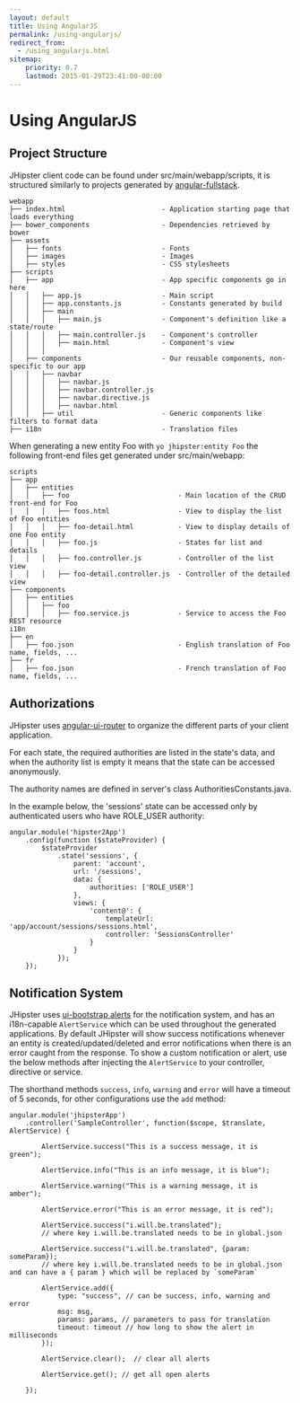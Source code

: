 ```yaml
---
layout: default
title: Using AngularJS
permalink: /using-angularjs/
redirect_from:
  - /using_angularjs.html
sitemap:
    priority: 0.7
    lastmod: 2015-01-29T23:41:00-00:00
---
```


# <i class="fa fa-html5"></i> Using AngularJS

## Project Structure

JHipster client code can be found under src/main/webapp/scripts, it is structured similarly to projects generated by [angular-fullstack](https://github.com/DaftMonk/generator-angular-fullstack).

    webapp
    ├── index.html                        - Application starting page that loads everything
    ├── bower_components                  - Dependencies retrieved by bower
    ├── assets
    │   ├── fonts                         - Fonts
    │   ├── images                        - Images
    │   ├── styles                        - CSS stylesheets
    ├── scripts
    │   ├── app                           - App specific components go in here
    │   │   ├── app.js                    - Main script
    │   │   ├── app.constants.js          - Constants generated by build
    │   │   ├── main
    │   │   │   ├── main.js               - Component's definition like a state/route
    │   │   │   ├── main.controller.js    - Component's controller
    │   │   │   ├── main.html             - Component's view
    │   │   │
    │   ├── components                    - Our reusable components, non-specific to our app
    │   │   ├── navbar
    │   │   │   ├── navbar.js
    │   │   │   ├── navbar.controller.js  
    │   │   │   ├── navbar.directive.js
    │   │   │   ├── navbar.html
    │   │   ├── util                      - Generic components like filters to format data
    ├── i18n                              - Translation files

When generating a new entity Foo with `yo jhipster:entity Foo` the following front-end files get generated under src/main/webapp:

    scripts
    ├── app
    │   ├── entities
    │   │   ├── foo                           - Main location of the CRUD front-end for Foo
    │   │   │   ├── foos.html                 - View to display the list of Foo entities
    │   │   │   ├── foo-detail.html           - View to display details of one Foo entity
    │   │   │   ├── foo.js                    - States for list and details
    │   │   │   ├── foo.controller.js         - Controller of the list view
    │   │   │   ├── foo-detail.controller.js  - Controller of the detailed  view
    ├── components
    │   ├── entities
    │   │   ├── foo
    │   │   │   ├── foo.service.js            - Service to access the Foo REST resource
    i18n
    ├── en
    │   ├── foo.json                          - English translation of Foo name, fields, ...
    ├── fr
    │   ├── foo.json                          - French translation of Foo name, fields, ...


## Authorizations

JHipster uses [angular-ui-router](http://angular-ui.github.io/ui-router/) to organize the different parts of your client application.

For each state, the required authorities are listed in the state's data, and when the authority list is empty it means that the state can be accessed anonymously.

The authority names are defined in server's class AuthoritiesConstants.java.

In the example below, the 'sessions' state can be accessed only by authenticated users who have ROLE_USER authority:

    angular.module('hipster2App')
        .config(function ($stateProvider) {
            $stateProvider
                .state('sessions', {
                    parent: 'account',
                    url: '/sessions',
                    data: {
                        authorities: ['ROLE_USER']
                    },
                    views: {
                        'content@': {
                            templateUrl: 'app/account/sessions/sessions.html',
                            controller: 'SessionsController'
                        }
                    }
                });
        });

## Notification System

JHipster uses [ui-bootstrap alerts](https://angular-ui.github.io/bootstrap/#/alert) for the notification system, and has an i18n-capable `AlertService` which can be used throughout the generated applications.
By default JHipster will show success notifications whenever an entity is created/updated/deleted and error notifications when there is an error caught from the response.
To show a custom notification or alert, use the below methods after injecting the `AlertService` to your controller, directive or service.

The shorthand methods `success`, `info`, `warning` and `error` will have a timeout of 5 seconds, for other configurations use the `add` method:

    angular.module('jhipsterApp')
        .controller('SampleController', function($scope, $translate, AlertService) {

            AlertService.success("This is a success message, it is green");

            AlertService.info("This is an info message, it is blue");

            AlertService.warning("This is a warning message, it is amber");

            AlertService.error("This is an error message, it is red");

            AlertService.success("i.will.be.translated");
            // where key i.will.be.translated needs to be in global.json

            AlertService.success("i.will.be.translated", {param: someParam});
            // where key i.will.be.translated needs to be in global.json and can have a { param } which will be replaced by `someParam`

            AlertService.add({
                type: "success", // can be success, info, warning and error
                msg: msg,
                params: params, // parameters to pass for translation
                timeout: timeout // how long to show the alert in milliseconds
            });

            AlertService.clear();  // clear all alerts

            AlertService.get(); // get all open alerts

        });
